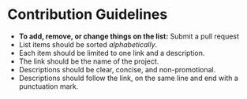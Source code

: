 # Contribution Guidelines

- **To add, remove, or change things on the list:** Submit a pull request
- List items should be sorted *alphabetically*.
- Each item should be limited to one link and a description.
- The link should be the name of the project.
- Descriptions should be clear, concise, and non-promotional.
- Descriptions should follow the link, on the same line and end with a punctuation mark.

